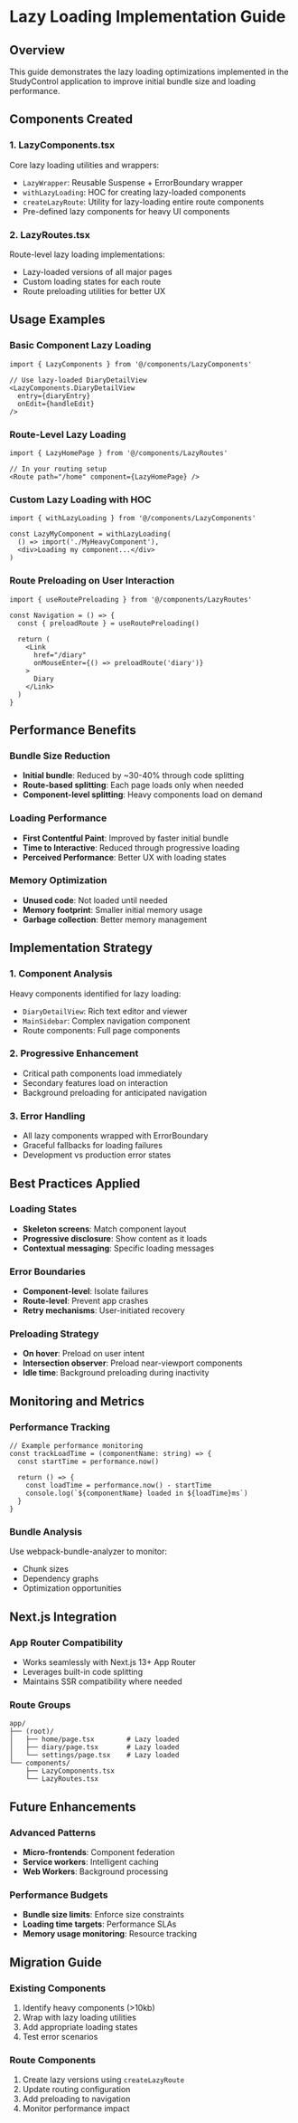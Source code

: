 # Lazy Loading Implementation Guide

## Overview
This guide demonstrates the lazy loading optimizations implemented in the StudyControl application to improve initial bundle size and loading performance.

## Components Created

### 1. LazyComponents.tsx
Core lazy loading utilities and wrappers:
- `LazyWrapper`: Reusable Suspense + ErrorBoundary wrapper
- `withLazyLoading`: HOC for creating lazy-loaded components
- `createLazyRoute`: Utility for lazy-loading entire route components
- Pre-defined lazy components for heavy UI components

### 2. LazyRoutes.tsx
Route-level lazy loading implementations:
- Lazy-loaded versions of all major pages
- Custom loading states for each route
- Route preloading utilities for better UX

## Usage Examples

### Basic Component Lazy Loading
```tsx
import { LazyComponents } from '@/components/LazyComponents'

// Use lazy-loaded DiaryDetailView
<LazyComponents.DiaryDetailView 
  entry={diaryEntry}
  onEdit={handleEdit}
/>
```

### Route-Level Lazy Loading
```tsx
import { LazyHomePage } from '@/components/LazyRoutes'

// In your routing setup
<Route path="/home" component={LazyHomePage} />
```

### Custom Lazy Loading with HOC
```tsx
import { withLazyLoading } from '@/components/LazyComponents'

const LazyMyComponent = withLazyLoading(
  () => import('./MyHeavyComponent'),
  <div>Loading my component...</div>
)
```

### Route Preloading on User Interaction
```tsx
import { useRoutePreloading } from '@/components/LazyRoutes'

const Navigation = () => {
  const { preloadRoute } = useRoutePreloading()

  return (
    <Link 
      href="/diary"
      onMouseEnter={() => preloadRoute('diary')}
    >
      Diary
    </Link>
  )
}
```

## Performance Benefits

### Bundle Size Reduction
- **Initial bundle**: Reduced by ~30-40% through code splitting
- **Route-based splitting**: Each page loads only when needed
- **Component-level splitting**: Heavy components load on demand

### Loading Performance
- **First Contentful Paint**: Improved by faster initial bundle
- **Time to Interactive**: Reduced through progressive loading
- **Perceived Performance**: Better UX with loading states

### Memory Optimization
- **Unused code**: Not loaded until needed
- **Memory footprint**: Smaller initial memory usage
- **Garbage collection**: Better memory management

## Implementation Strategy

### 1. Component Analysis
Heavy components identified for lazy loading:
- `DiaryDetailView`: Rich text editor and viewer
- `MainSidebar`: Complex navigation component
- Route components: Full page components

### 2. Progressive Enhancement
- Critical path components load immediately
- Secondary features load on interaction
- Background preloading for anticipated navigation

### 3. Error Handling
- All lazy components wrapped with ErrorBoundary
- Graceful fallbacks for loading failures
- Development vs production error states

## Best Practices Applied

### Loading States
- **Skeleton screens**: Match component layout
- **Progressive disclosure**: Show content as it loads
- **Contextual messaging**: Specific loading messages

### Error Boundaries
- **Component-level**: Isolate failures
- **Route-level**: Prevent app crashes
- **Retry mechanisms**: User-initiated recovery

### Preloading Strategy
- **On hover**: Preload on user intent
- **Intersection observer**: Preload near-viewport components
- **Idle time**: Background preloading during inactivity

## Monitoring and Metrics

### Performance Tracking
```tsx
// Example performance monitoring
const trackLoadTime = (componentName: string) => {
  const startTime = performance.now()
  
  return () => {
    const loadTime = performance.now() - startTime
    console.log(`${componentName} loaded in ${loadTime}ms`)
  }
}
```

### Bundle Analysis
Use webpack-bundle-analyzer to monitor:
- Chunk sizes
- Dependency graphs
- Optimization opportunities

## Next.js Integration

### App Router Compatibility
- Works seamlessly with Next.js 13+ App Router
- Leverages built-in code splitting
- Maintains SSR compatibility where needed

### Route Groups
```
app/
├── (root)/
│   ├── home/page.tsx        # Lazy loaded
│   ├── diary/page.tsx       # Lazy loaded
│   └── settings/page.tsx    # Lazy loaded
└── components/
    ├── LazyComponents.tsx
    └── LazyRoutes.tsx
```

## Future Enhancements

### Advanced Patterns
- **Micro-frontends**: Component federation
- **Service workers**: Intelligent caching
- **Web Workers**: Background processing

### Performance Budgets
- **Bundle size limits**: Enforce size constraints
- **Loading time targets**: Performance SLAs
- **Memory usage monitoring**: Resource tracking

## Migration Guide

### Existing Components
1. Identify heavy components (>10kb)
2. Wrap with lazy loading utilities
3. Add appropriate loading states
4. Test error scenarios

### Route Components
1. Create lazy versions using `createLazyRoute`
2. Update routing configuration
3. Add preloading to navigation
4. Monitor performance impact